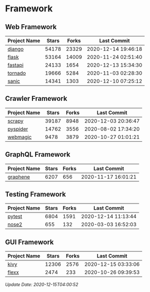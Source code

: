 # Framework

## Web Framework
| Project Name | Stars | Forks | Last Commit |
| ------------ | ----- | ----- | ----------- |
| [django](https://github.com/django/django) | 54178 | 23329 | 2020-12-14 19:46:18 |
| [flask](https://github.com/pallets/flask) | 53164 | 14009 | 2020-11-24 02:51:40 |
| [fastapi](https://github.com/tiangolo/fastapi) | 24133 | 1654 | 2020-12-13 15:34:30 |
| [tornado](https://github.com/tornadoweb/tornado) | 19666 | 5284 | 2020-11-03 02:28:30 |
| [sanic](https://github.com/huge-success/sanic) | 14341 | 1303 | 2020-12-10 07:25:12 |

## Crawler Framework
| Project Name | Stars | Forks | Last Commit |
| ------------ | ----- | ----- | ----------- |
| [scrapy](https://github.com/scrapy/scrapy) | 39187 | 8948 | 2020-12-03 20:36:47 |
| [pyspider](https://github.com/binux/pyspider) | 14762 | 3556 | 2020-08-02 17:34:20 |
| [webmagic](https://github.com/code4craft/webmagic) | 9478 | 3879 | 2020-10-27 01:01:21 |

## GraphQL Framework
| Project Name | Stars | Forks | Last Commit |
| ------------ | ----- | ----- | ----------- |
| [graphene](https://github.com/graphql-python/graphene) | 6207 | 656 | 2020-11-17 16:01:21 |

## Testing Framework
| Project Name | Stars | Forks | Last Commit |
| ------------ | ----- | ----- | ----------- |
| [pytest](https://github.com/pytest-dev/pytest) | 6804 | 1591 | 2020-12-14 11:13:44 |
| [nose2](https://github.com/nose-devs/nose2) | 655 | 132 | 2020-03-03 16:52:03 |

## GUI Framework
| Project Name | Stars | Forks | Last Commit |
| ------------ | ----- | ----- | ----------- |
| [kivy](https://github.com/kivy/kivy) | 12306 | 2576 | 2020-12-15 03:33:06 |
| [flexx](https://github.com/flexxui/flexx) | 2474 | 233 | 2020-10-26 09:39:53 |

*Update Date: 2020-12-15T04:00:52*
